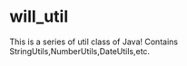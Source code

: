 # will_util
This is a series of util class of Java!
Contains StringUtils,NumberUtils,DateUtils,etc.
